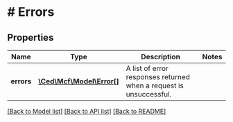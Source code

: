 # # Errors

## Properties

Name | Type | Description | Notes
------------ | ------------- | ------------- | -------------
**errors** | [**\Ced\Mcf\Model\Error[]**](Error.md) | A list of error responses returned when a request is unsuccessful. |

[[Back to Model list]](../../README.md#models) [[Back to API list]](../../README.md#endpoints) [[Back to README]](../../README.md)

